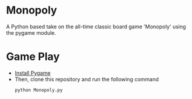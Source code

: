 # Monopoly

A Python based take on the all-time classic board game 'Monopoly' using the pygame module.

# Game Play
- [Install Pygame](https://www.pygame.org/wiki/GettingStarted)
- Then, clone this repository and run the following command
  ```
  python Monopoly.py
  ```
